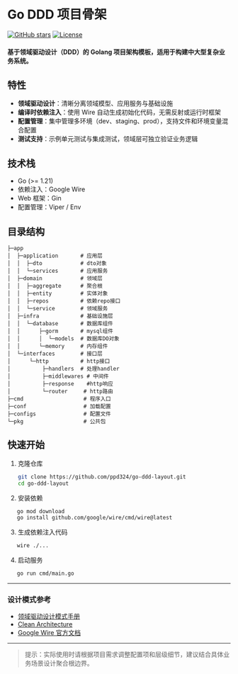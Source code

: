 # Go DDD 项目骨架

[![GitHub stars](https://img.shields.io/github/stars/ppd324/go-ddd-layout)](https://github.com/ppd324/go-ddd-layout/stargazers)
[![License](https://img.shields.io/badge/license-MIT-blue.svg)](https://opensource.org/licenses/MIT)

#### 基于领域驱动设计（DDD）的 Golang 项目架构模板，适用于构建中大型复杂业务系统。

## 特性

- **领域驱动设计**：清晰分离领域模型、应用服务与基础设施  
- **编译时依赖注入**：使用 Wire 自动生成初始化代码，无需反射或运行时框架
- **配置管理**：集中管理多环境（dev、staging、prod），支持文件和环境变量混合配置
- **测试支持**：示例单元测试与集成测试，领域层可独立验证业务逻辑  

## 技术栈

- Go (>= 1.21)  
- 依赖注入：Google Wire  
- Web 框架：Gin  
- 配置管理：Viper / Env  

## 目录结构
```
├─app
│  ├─application       # 应用层
│  │  ├─dto            # dto对象
│  │  └─services       # 应用服务
│  ├─domain            # 领域层
│  │  ├─aggregate      # 聚合根
│  │  ├─entity         # 实体对象
│  │  ├─repos          # 依赖repo接口
│  │  └─service        # 领域服务
│  ├─infra             # 基础设施层
│  │  └─database       # 数据库组件
│  │      ├─gorm       # mysql组件
│  │      │  └─models  # 数据库DO对象
│  │      └─memory     # 内存组件
│  └─interfaces        # 接口层
│      └─http          # http接口
│          ├─handlers  # 处理handler
│          ├─middlewares # 中间件
│          ├─response    #http响应
│          └─router     # http路由
├─cmd                   # 程序入口
├─conf                  # 加载配置
├─configs               # 配置文件
└─pkg                   # 公共包

```

## 快速开始

1. 克隆仓库
   ```bash
   git clone https://github.com/ppd324/go-ddd-layout.git
   cd go-ddd-layout
   ```
2. 安装依赖
 ```bash
    go mod download
    go install github.com/google/wire/cmd/wire@latest
   ```
3. 生成依赖注入代码
  ```bash
     wire ./... 
  ```
4. 启动服务
  ```bash
     go run cmd/main.go
  ```

--- 

### 设计模式参考
- [领域驱动设计模式手册](https://domainlanguage.com/ddd/reference/)
- [Clean Architecture](https://blog.cleancoder.com/uncle-bob/2012/08/13/the-clean-architecture.html)
- [Google Wire 官方文档](https://github.com/google/wire)

---

> 提示：实际使用时请根据项目需求调整配置项和层级细节，建议结合具体业务场景设计聚合根边界。